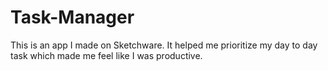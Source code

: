 # Task-Manager
This is an app I made on Sketchware. It helped me prioritize my day to day task which made me feel like I was productive. 
